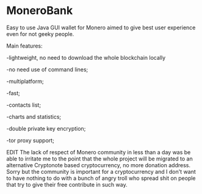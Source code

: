 # MoneroBank
Easy to use Java GUI wallet for Monero aimed to give best user experience even for not geeky people.

Main features:

-lightweight, no need to download the whole blockchain locally

-no need use of command lines;

-multiplatform;

-fast;

-contacts list;

-charts and statistics;

-double private key encryption;

-tor proxy support;



EDIT 
The lack of respect of Monero community in less than a day was be able to irritate me to the point that the whole project will be migrated to an alternative Cryptonote based cryptocurrency, no more donation address.
Sorry but the community is important for a cryptocurrency and I don't want to have nothing to do with a bunch of angry troll who spread shit on people that try to give their free contribute in such way.
